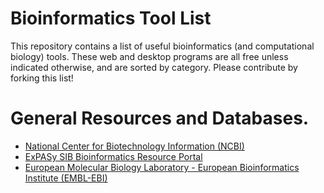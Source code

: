 # Bioinformatics Tool List

This repository contains a list of useful bioinformatics (and computational biology) tools. These web and desktop programs are all free unless indicated otherwise, and are sorted by category. Please contribute by forking this list!

# General Resources and Databases.

- [National Center for Biotechnology Information (NCBI)](http://www.ncbi.nlm.nih.gov/)
- [ExPASy SIB Bioinformatics Resource Portal](http://www.expasy.org/)
- [European Molecular Biology Laboratory - European Bioinformatics Institute (EMBL-EBI)](http://www.ebi.ac.uk/)



